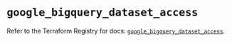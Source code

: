 # `google_bigquery_dataset_access`

Refer to the Terraform Registry for docs: [`google_bigquery_dataset_access`](https://registry.terraform.io/providers/hashicorp/google/6.30.0/docs/resources/bigquery_dataset_access).
